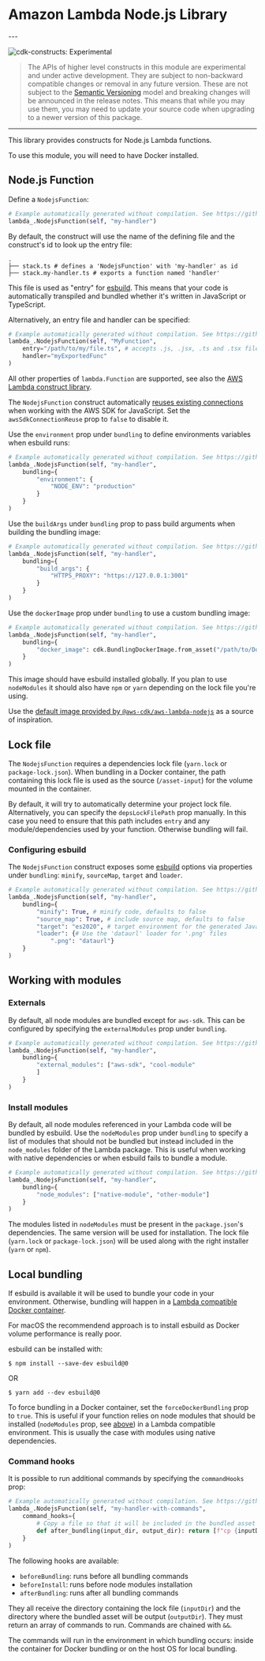 # Amazon Lambda Node.js Library

<!--BEGIN STABILITY BANNER-->---


![cdk-constructs: Experimental](https://img.shields.io/badge/cdk--constructs-experimental-important.svg?style=for-the-badge)

> The APIs of higher level constructs in this module are experimental and under active development.
> They are subject to non-backward compatible changes or removal in any future version. These are
> not subject to the [Semantic Versioning](https://semver.org/) model and breaking changes will be
> announced in the release notes. This means that while you may use them, you may need to update
> your source code when upgrading to a newer version of this package.

---
<!--END STABILITY BANNER-->

This library provides constructs for Node.js Lambda functions.

To use this module, you will need to have Docker installed.

## Node.js Function

Define a `NodejsFunction`:

```python
# Example automatically generated without compilation. See https://github.com/aws/jsii/issues/826
lambda_.NodejsFunction(self, "my-handler")
```

By default, the construct will use the name of the defining file and the construct's id to look
up the entry file:

```plaintext
.
├── stack.ts # defines a 'NodejsFunction' with 'my-handler' as id
├── stack.my-handler.ts # exports a function named 'handler'
```

This file is used as "entry" for [esbuild](https://esbuild.github.io/). This means that your code is automatically transpiled and bundled whether it's written in JavaScript or TypeScript.

Alternatively, an entry file and handler can be specified:

```python
# Example automatically generated without compilation. See https://github.com/aws/jsii/issues/826
lambda_.NodejsFunction(self, "MyFunction",
    entry="/path/to/my/file.ts", # accepts .js, .jsx, .ts and .tsx files
    handler="myExportedFunc"
)
```

All other properties of `lambda.Function` are supported, see also the [AWS Lambda construct library](https://github.com/aws/aws-cdk/tree/master/packages/%40aws-cdk/aws-lambda).

The `NodejsFunction` construct automatically [reuses existing connections](https://docs.aws.amazon.com/sdk-for-javascript/v2/developer-guide/node-reusing-connections.html)
when working with the AWS SDK for JavaScript. Set the `awsSdkConnectionReuse` prop to `false` to disable it.

Use the `environment` prop under `bundling` to define environments variables when esbuild runs:

```python
# Example automatically generated without compilation. See https://github.com/aws/jsii/issues/826
lambda_.NodejsFunction(self, "my-handler",
    bundling={
        "environment": {
            "NODE_ENV": "production"
        }
    }
)
```

Use the `buildArgs` under `bundling` prop to pass build arguments when building the bundling image:

```python
# Example automatically generated without compilation. See https://github.com/aws/jsii/issues/826
lambda_.NodejsFunction(self, "my-handler",
    bundling={
        "build_args": {
            "HTTPS_PROXY": "https://127.0.0.1:3001"
        }
    }
)
```

Use the `dockerImage` prop under `bundling` to use a custom bundling image:

```python
# Example automatically generated without compilation. See https://github.com/aws/jsii/issues/826
lambda_.NodejsFunction(self, "my-handler",
    bundling={
        "docker_image": cdk.BundlingDockerImage.from_asset("/path/to/Dockerfile")
    }
)
```

This image should have esbuild installed globally. If you plan to use `nodeModules` it
should also have `npm` or `yarn` depending on the lock file you're using.

Use the [default image provided by `@aws-cdk/aws-lambda-nodejs`](https://github.com/aws/aws-cdk/blob/master/packages/%40aws-cdk/aws-lambda-nodejs/lib/Dockerfile)
as a source of inspiration.

## Lock file

The `NodejsFunction` requires a dependencies lock file (`yarn.lock` or
`package-lock.json`). When bundling in a Docker container, the path containing this
lock file is used as the source (`/asset-input`) for the volume mounted in the
container.

By default, it will try to automatically determine your project lock file.
Alternatively, you can specify the `depsLockFilePath` prop manually. In this
case you need to ensure that this path includes `entry` and any module/dependencies
used by your function. Otherwise bundling will fail.

### Configuring esbuild

The `NodejsFunction` construct exposes some [esbuild](https://esbuild.github.io/) options via properties under `bundling`: `minify`, `sourceMap`, `target` and `loader`.

```python
# Example automatically generated without compilation. See https://github.com/aws/jsii/issues/826
lambda_.NodejsFunction(self, "my-handler",
    bundling={
        "minify": True, # minify code, defaults to false
        "source_map": True, # include source map, defaults to false
        "target": "es2020", # target environment for the generated JavaScript code
        "loader": {# Use the 'dataurl' loader for '.png' files
            ".png": "dataurl"}
    }
)
```

## Working with modules

### Externals

By default, all node modules are bundled except for `aws-sdk`. This can be configured by specifying
the `externalModules` prop under `bundling`.

```python
# Example automatically generated without compilation. See https://github.com/aws/jsii/issues/826
lambda_.NodejsFunction(self, "my-handler",
    bundling={
        "external_modules": ["aws-sdk", "cool-module"
        ]
    }
)
```

### Install modules

By default, all node modules referenced in your Lambda code will be bundled by esbuild.
Use the `nodeModules` prop under `bundling` to specify a list of modules that should not be
bundled but instead included in the `node_modules` folder of the Lambda package. This is useful
when working with native dependencies or when esbuild fails to bundle a module.

```python
# Example automatically generated without compilation. See https://github.com/aws/jsii/issues/826
lambda_.NodejsFunction(self, "my-handler",
    bundling={
        "node_modules": ["native-module", "other-module"]
    }
)
```

The modules listed in `nodeModules` must be present in the `package.json`'s dependencies. The
same version will be used for installation. The lock file (`yarn.lock` or `package-lock.json`)
will be used along with the right installer (`yarn` or `npm`).

## Local bundling

If esbuild is available it will be used to bundle your code in your environment. Otherwise,
bundling will happen in a [Lambda compatible Docker container](https://hub.docker.com/r/amazon/aws-sam-cli-build-image-nodejs12.x).

For macOS the recommendend approach is to install esbuild as Docker volume performance is really poor.

esbuild can be installed with:

```console
$ npm install --save-dev esbuild@0
```

OR

```console
$ yarn add --dev esbuild@0
```

To force bundling in a Docker container, set the `forceDockerBundling` prop to `true`. This
is useful if your function relies on node modules that should be installed (`nodeModules` prop, see [above](#install-modules)) in a Lambda compatible environment. This is usually the
case with modules using native dependencies.

### Command hooks

It is possible to run additional commands by specifying the `commandHooks` prop:

```python
# Example automatically generated without compilation. See https://github.com/aws/jsii/issues/826
lambda_.NodejsFunction(self, "my-handler-with-commands",
    command_hooks={
        # Copy a file so that it will be included in the bundled asset
        def after_bundling(input_dir, output_dir): return [f"cp {inputDir}/my-binary.node {outputDir}"]
    }
)
```

The following hooks are available:

* `beforeBundling`: runs before all bundling commands
* `beforeInstall`: runs before node modules installation
* `afterBundling`: runs after all bundling commands

They all receive the directory containing the lock file (`inputDir`) and the
directory where the bundled asset will be output (`outputDir`). They must return
an array of commands to run. Commands are chained with `&&`.

The commands will run in the environment in which bundling occurs: inside the
container for Docker bundling or on the host OS for local bundling.
